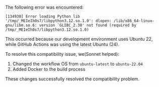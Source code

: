 The following error was encountered:

```
[134930] Error loading Python lib '/tmp/_MEIeIh0s7/libpython3.12.so.1.0': dlopen: /lib/x86_64-linux-gnu/libm.so.6: version `GLIBC_2.38' not found (required by /tmp/_MEIeIh0s7/libpython3.12.so.1.0)
```

This occurred because our development environment uses Ubuntu 22, while GitHub Actions was using the latest Ubuntu (24).

To resolve this compatibility issue, we(Sonnet helped):
1. Changed the workflow OS from `ubuntu-latest` to `ubuntu-22.04`
2. Added Docker to the build process 


These changes successfully resolved the compatibility problem.
